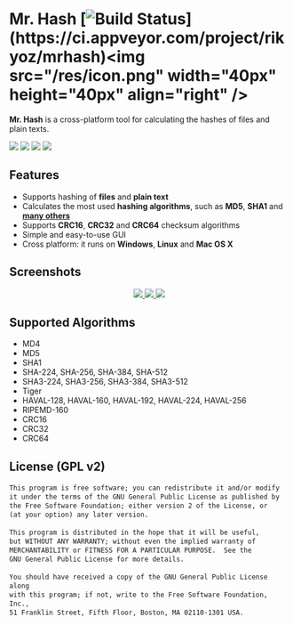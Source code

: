 # Mr. Hash [![Build  Status](https://ci.appveyor.com/api/projects/status/t7q9r8489kdkpfnr?svg=true&passingText=Build%20OK&pendingText=Building...&failingText=Build%20Failed")](https://ci.appveyor.com/project/rikyoz/mrhash)<img src="/res/icon.png" width="40px" height="40px" align="right" />

**Mr. Hash** is a cross-platform tool for calculating the hashes of files and plain texts.

[![](http://img.shields.io/badge/version-v0.3.2-blue.png?style=flat)](https://github.com/rikyoz/mrhash/releases/latest)
![](https://img.shields.io/badge/platform-Windows%20|%20Linux%20|%20Mac%20OS%20X-red.png?style=flat)
![](http://img.shields.io/badge/architecture-x86%20|%20x64-yellow.png?style=flat)
[![](http://img.shields.io/badge/license-GNU%20GPL%20v2-lightgrey.png?style=flat)](/LICENSE)

## Features
+ Supports hashing of **files** and **plain text**
+ Calculates the most used **hashing algorithms**, such as **MD5**, **SHA1** and [**many others**](#supported-algorithms)
+ Supports **CRC16**, **CRC32** and **CRC64** checksum algorithms
+ Simple and easy-to-use GUI
+ Cross platform: it runs on **Windows**, **Linux** and **Mac OS X**

## Screenshots
<p align="center">
<a href="https://raw.github.com/rikyoz/mrhash/screenshots/doc/img/v0.3.2/screenshot0.png" target="_blank">
<img src="https://raw.github.com/rikyoz/mrhash/screenshots/doc/img/v0.3.2/screenshot0.thumb.png" />
</a>
<a href="https://raw.github.com/rikyoz/mrhash/screenshots/doc/img/v0.3.2/screenshot1.png" target="_blank">
<img src="https://raw.github.com/rikyoz/mrhash/screenshots/doc/img/v0.3.2/screenshot1.thumb.png" />
</a>
<a href="https://raw.github.com/rikyoz/mrhash/screenshots/doc/img/v0.3.2/screenshot1.png" target="_blank">
<img src="https://raw.github.com/rikyoz/mrhash/screenshots/doc/img/v0.3.2/screenshot2.thumb.png" />
</a>
</p>

## Supported Algorithms
+ MD4
+ MD5
+ SHA1
+ SHA-224, SHA-256, SHA-384, SHA-512
+ SHA3-224, SHA3-256, SHA3-384, SHA3-512
+ Tiger
+ HAVAL-128, HAVAL-160, HAVAL-192, HAVAL-224, HAVAL-256
+ RIPEMD-160
+ CRC16
+ CRC32
+ CRC64

## License (GPL v2)
    This program is free software; you can redistribute it and/or modify
    it under the terms of the GNU General Public License as published by
    the Free Software Foundation; either version 2 of the License, or
    (at your option) any later version.

    This program is distributed in the hope that it will be useful,
    but WITHOUT ANY WARRANTY; without even the implied warranty of
    MERCHANTABILITY or FITNESS FOR A PARTICULAR PURPOSE.  See the
    GNU General Public License for more details.

    You should have received a copy of the GNU General Public License along
    with this program; if not, write to the Free Software Foundation, Inc.,
    51 Franklin Street, Fifth Floor, Boston, MA 02110-1301 USA.
